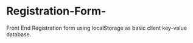 # Registration-Form-

Front End Registration form using localStorage as basic client key-value database.
